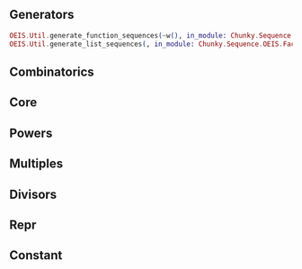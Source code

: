 ## Generators

```elixir 
OEIS.Util.generate_function_sequences(~w(), in_module: Chunky.Sequence.OEIS.Repr)
OEIS.Util.generate_list_sequences(, in_module: Chunky.Sequence.OEIS.Factors)
```

## Combinatorics



## Core




## Powers


## Multiples


## Divisors




## Repr



## Constant

